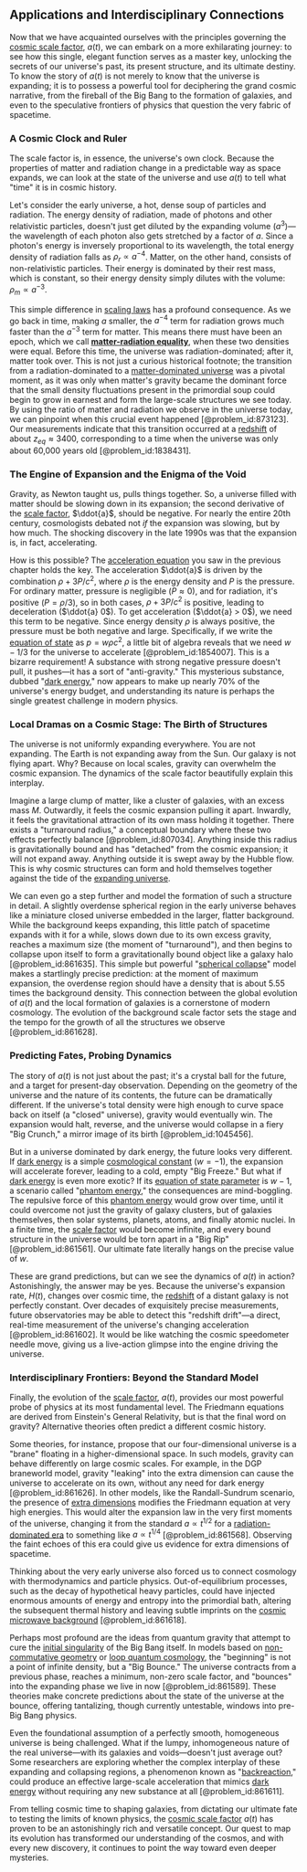 ## Applications and Interdisciplinary Connections

Now that we have acquainted ourselves with the principles governing the [cosmic scale factor](@article_id:161356), $a(t)$, we can embark on a more exhilarating journey: to see how this single, elegant function serves as a master key, unlocking the secrets of our universe's past, its present structure, and its ultimate destiny. To know the story of $a(t)$ is not merely to know that the universe is expanding; it is to possess a powerful tool for deciphering the grand cosmic narrative, from the fireball of the Big Bang to the formation of galaxies, and even to the speculative frontiers of physics that question the very fabric of spacetime.

### A Cosmic Clock and Ruler

The scale factor is, in essence, the universe's own clock. Because the properties of matter and radiation change in a predictable way as space expands, we can look at the state of the universe and use $a(t)$ to tell what "time" it is in cosmic history.

Let's consider the early universe, a hot, dense soup of particles and radiation. The energy density of radiation, made of photons and other relativistic particles, doesn't just get diluted by the expanding volume ($a^3$)—the wavelength of each photon also gets stretched by a factor of $a$. Since a photon's energy is inversely proportional to its wavelength, the total energy density of radiation falls as $\rho_r \propto a^{-4}$. Matter, on the other hand, consists of non-relativistic particles. Their energy is dominated by their rest mass, which is constant, so their energy density simply dilutes with the volume: $\rho_m \propto a^{-3}$.

This simple difference in [scaling laws](@article_id:139453) has a profound consequence. As we go back in time, making $a$ smaller, the $a^{-4}$ term for radiation grows much faster than the $a^{-3}$ term for matter. This means there must have been an epoch, which we call **[matter-radiation equality](@article_id:160656)**, when these two densities were equal. Before this time, the universe was radiation-dominated; after it, matter took over. This is not just a curious historical footnote; the transition from a radiation-dominated to a [matter-dominated universe](@article_id:157760) was a pivotal moment, as it was only when matter's gravity became the dominant force that the small density fluctuations present in the primordial soup could begin to grow in earnest and form the large-scale structures we see today. By using the ratio of matter and radiation we observe in the universe today, we can pinpoint when this crucial event happened [@problem_id:873123]. Our measurements indicate that this transition occurred at a [redshift](@article_id:159451) of about $z_{eq} \approx 3400$, corresponding to a time when the universe was only about 60,000 years old [@problem_id:1838431].

### The Engine of Expansion and the Enigma of the Void

Gravity, as Newton taught us, pulls things together. So, a universe filled with matter should be slowing down in its expansion; the second derivative of the [scale factor](@article_id:157179), $\ddot{a}$, should be negative. For nearly the entire 20th century, cosmologists debated not *if* the expansion was slowing, but by how much. The shocking discovery in the late 1990s was that the expansion is, in fact, accelerating.

How is this possible? The [acceleration equation](@article_id:159481) you saw in the previous chapter holds the key. The acceleration $\ddot{a}$ is driven by the combination $\rho + 3P/c^2$, where $\rho$ is the energy density and $P$ is the pressure. For ordinary matter, pressure is negligible ($P \approx 0$), and for radiation, it's positive ($P = \rho/3$), so in both cases, $\rho + 3P/c^2$ is positive, leading to deceleration ($\ddot{a}  0$). To get acceleration ($\ddot{a} > 0$), we need this term to be negative. Since energy density $\rho$ is always positive, the pressure must be both negative and large. Specifically, if we write the [equation of state](@article_id:141181) as $p = w \rho c^2$, a little bit of algebra reveals that we need $w  -1/3$ for the universe to accelerate [@problem_id:1854007]. This is a bizarre requirement! A substance with strong negative pressure doesn't pull, it pushes—it has a sort of "anti-gravity." This mysterious substance, dubbed "[dark energy](@article_id:160629)," now appears to make up nearly 70% of the universe's energy budget, and understanding its nature is perhaps the single greatest challenge in modern physics.

### Local Dramas on a Cosmic Stage: The Birth of Structures

The universe is not uniformly expanding everywhere. You are not expanding. The Earth is not expanding away from the Sun. Our galaxy is not flying apart. Why? Because on local scales, gravity can overwhelm the cosmic expansion. The dynamics of the scale factor beautifully explain this interplay.

Imagine a large clump of matter, like a cluster of galaxies, with an excess mass $M$. Outwardly, it feels the cosmic expansion pulling it apart. Inwardly, it feels the gravitational attraction of its own mass holding it together. There exists a "turnaround radius," a conceptual boundary where these two effects perfectly balance [@problem_id:807034]. Anything inside this radius is gravitationally bound and has "detached" from the cosmic expansion; it will not expand away. Anything outside it is swept away by the Hubble flow. This is why cosmic structures can form and hold themselves together against the tide of the [expanding universe](@article_id:160948).

We can even go a step further and model the formation of such a structure in detail. A slightly overdense spherical region in the early universe behaves like a miniature closed universe embedded in the larger, flatter background. While the background keeps expanding, this little patch of spacetime expands with it for a while, slows down due to its own excess gravity, reaches a maximum size (the moment of "turnaround"), and then begins to collapse upon itself to form a gravitationally bound object like a galaxy halo [@problem_id:861635]. This simple but powerful "[spherical collapse](@article_id:160714)" model makes a startlingly precise prediction: at the moment of maximum expansion, the overdense region should have a density that is about 5.55 times the background density. This connection between the global evolution of $a(t)$ and the local formation of galaxies is a cornerstone of modern cosmology. The evolution of the background scale factor sets the stage and the tempo for the growth of all the structures we observe [@problem_id:861628].

### Predicting Fates, Probing Dynamics

The story of $a(t)$ is not just about the past; it's a crystal ball for the future, and a target for present-day observation. Depending on the geometry of the universe and the nature of its contents, the future can be dramatically different. If the universe's total density were high enough to curve space back on itself (a "closed" universe), gravity would eventually win. The expansion would halt, reverse, and the universe would collapse in a fiery "Big Crunch," a mirror image of its birth [@problem_id:1045456].

But in a universe dominated by dark energy, the future looks very different. If [dark energy](@article_id:160629) is a simple [cosmological constant](@article_id:158803) ($w = -1$), the expansion will accelerate forever, leading to a cold, empty "Big Freeze." But what if [dark energy](@article_id:160629) is even more exotic? If its [equation of state parameter](@article_id:158639) is $w  -1$, a scenario called "[phantom energy](@article_id:159635)," the consequences are mind-boggling. The repulsive force of this [phantom energy](@article_id:159635) would grow over time, until it could overcome not just the gravity of galaxy clusters, but of galaxies themselves, then solar systems, planets, atoms, and finally atomic nuclei. In a finite time, the [scale factor](@article_id:157179) would become infinite, and every bound structure in the universe would be torn apart in a "Big Rip" [@problem_id:861561]. Our ultimate fate literally hangs on the precise value of $w$.

These are grand predictions, but can we see the dynamics of $a(t)$ in action? Astonishingly, the answer may be yes. Because the universe's expansion rate, $H(t)$, changes over cosmic time, the [redshift](@article_id:159451) of a distant galaxy is not perfectly constant. Over decades of exquisitely precise measurements, future observatories may be able to detect this "redshift drift"—a direct, real-time measurement of the universe's changing acceleration [@problem_id:861602]. It would be like watching the cosmic speedometer needle move, giving us a live-action glimpse into the engine driving the universe.

### Interdisciplinary Frontiers: Beyond the Standard Model

Finally, the evolution of the [scale factor](@article_id:157179), $a(t)$, provides our most powerful probe of physics at its most fundamental level. The Friedmann equations are derived from Einstein's General Relativity, but is that the final word on gravity? Alternative theories often predict a different cosmic history.

Some theories, for instance, propose that our four-dimensional universe is a "brane" floating in a higher-dimensional space. In such models, gravity can behave differently on large cosmic scales. For example, in the DGP braneworld model, gravity "leaking" into the extra dimension can cause the universe to accelerate on its own, without any need for dark energy [@problem_id:861626]. In other models, like the Randall-Sundrum scenario, the presence of [extra dimensions](@article_id:160325) modifies the Friedmann equation at very high energies. This would alter the expansion law in the very first moments of the universe, changing it from the standard $a \propto t^{1/2}$ for a [radiation-dominated era](@article_id:261392) to something like $a \propto t^{1/4}$ [@problem_id:861568]. Observing the faint echoes of this era could give us evidence for extra dimensions of spacetime.

Thinking about the very early universe also forced us to connect cosmology with thermodynamics and particle physics. Out-of-equilibrium processes, such as the decay of hypothetical heavy particles, could have injected enormous amounts of energy and entropy into the primordial bath, altering the subsequent thermal history and leaving subtle imprints on the [cosmic microwave background](@article_id:146020) [@problem_id:861618].

Perhaps most profound are the ideas from quantum gravity that attempt to cure the [initial singularity](@article_id:264406) of the Big Bang itself. In models based on [non-commutative geometry](@article_id:159852) or [loop quantum cosmology](@article_id:198450), the "beginning" is not a point of infinite density, but a "Big Bounce." The universe contracts from a previous phase, reaches a minimum, non-zero scale factor, and "bounces" into the expanding phase we live in now [@problem_id:861589]. These theories make concrete predictions about the state of the universe at the bounce, offering tantalizing, though currently untestable, windows into pre-Big Bang physics.

Even the foundational assumption of a perfectly smooth, homogeneous universe is being challenged. What if the lumpy, inhomogeneous nature of the real universe—with its galaxies and voids—doesn't just average out? Some researchers are exploring whether the complex interplay of these expanding and collapsing regions, a phenomenon known as "[backreaction](@article_id:203416)," could produce an effective large-scale acceleration that mimics [dark energy](@article_id:160629) without requiring any new substance at all [@problem_id:861611].

From telling cosmic time to shaping galaxies, from dictating our ultimate fate to testing the limits of known physics, the [cosmic scale factor](@article_id:161356) $a(t)$ has proven to be an astonishingly rich and versatile concept. Our quest to map its evolution has transformed our understanding of the cosmos, and with every new discovery, it continues to point the way toward even deeper mysteries.